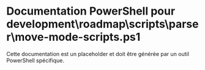 # Documentation PowerShell pour development\roadmap\scripts\parser\move-mode-scripts.ps1

Cette documentation est un placeholder et doit être générée par un outil PowerShell spécifique.
